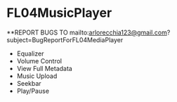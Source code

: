 # FL04MusicPlayer
**REPORT BUGS TO mailto:arlorecchia123@gmail.com?subject=BugReportForFL04MediaPlayer
* Equalizer
* Volume Control
* View Full Metadata
* Music Upload
* Seekbar
* Play/Pause

